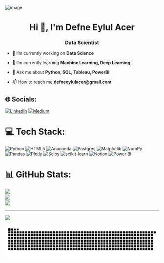![image](https://github.com/defneacer/defneacer/assets/139644261/0c88af13-0d16-4376-b3ff-eca2cd054502)


<h1 align="center">Hi 👋, I'm Defne Eylul Acer</h1>
<h3 align="center">Data Scientist</h3>

- 🔭 I’m currently working on **Data Science**

- 🌱 I’m currently learning **Machine Learning, Deep Learning**

- 💬 Ask me about **Python, SQL, Tableau, PowerBI**

- 📫 How to reach me **defneeylulacer@gmail.com**

## 🌐 Socials:
[![LinkedIn](https://img.shields.io/badge/LinkedIn-%230077B5.svg?logo=linkedin&logoColor=white)](https://linkedin.com/in/defneylulacer) [![Medium](https://img.shields.io/badge/Medium-12100E?logo=medium&logoColor=white)](https://medium.com/@@defneacer) 

# 💻 Tech Stack:
![Python](https://img.shields.io/badge/python-3670A0?style=for-the-badge&logo=python&logoColor=ffdd54) ![HTML5](https://img.shields.io/badge/html5-%23E34F26.svg?style=for-the-badge&logo=html5&logoColor=white) ![Anaconda](https://img.shields.io/badge/Anaconda-%2344A833.svg?style=for-the-badge&logo=anaconda&logoColor=white) ![Postgres](https://img.shields.io/badge/postgres-%23316192.svg?style=for-the-badge&logo=postgresql&logoColor=white) ![Matplotlib](https://img.shields.io/badge/Matplotlib-%23ffffff.svg?style=for-the-badge&logo=Matplotlib&logoColor=black) ![NumPy](https://img.shields.io/badge/numpy-%23013243.svg?style=for-the-badge&logo=numpy&logoColor=white) ![Pandas](https://img.shields.io/badge/pandas-%23150458.svg?style=for-the-badge&logo=pandas&logoColor=white) ![Plotly](https://img.shields.io/badge/Plotly-%233F4F75.svg?style=for-the-badge&logo=plotly&logoColor=white) ![Scipy](https://img.shields.io/badge/SciPy-%230C55A5.svg?style=for-the-badge&logo=scipy&logoColor=%white) ![scikit-learn](https://img.shields.io/badge/scikit--learn-%23F7931E.svg?style=for-the-badge&logo=scikit-learn&logoColor=white) ![Notion](https://img.shields.io/badge/Notion-%23000000.svg?style=for-the-badge&logo=notion&logoColor=white) ![Power Bi](https://img.shields.io/badge/power_bi-F2C811?style=for-the-badge&logo=powerbi&logoColor=black) 



# 📊 GitHub Stats:
![](https://github-readme-stats.vercel.app/api?username=defneacer&theme=dark&hide_border=false&include_all_commits=false&count_private=true)<br/>
![](https://github-readme-streak-stats.herokuapp.com/?user=defneacer&theme=dark&hide_border=false)<br/>
![](https://github-readme-stats.vercel.app/api/top-langs/?username=defneacer&theme=dark&hide_border=false&include_all_commits=false&count_private=true&layout=compact)

---
[![](https://visitcount.itsvg.in/api?id=defneacer&icon=0&color=0)](https://visitcount.itsvg.in)

<!-- Proudly created with GPRM ( https://gprm.itsvg.in ) -->


<picture>
  <source media="(prefers-color-scheme: dark)" srcset="https://raw.githubusercontent.com/CagatayAkkas/CagatayAkkas/output/github-contribution-grid-snake-dark.svg">
  <source media="(prefers-color-scheme: light)" srcset="https://raw.githubusercontent.com/CagatayAkkas/CagatayAkkas/output/github-contribution-grid-snake.svg">
  <img alt="github contribution grid snake animation" src="https://raw.githubusercontent.com/CagatayAkkas/CagatayAkkas/output/github-contribution-grid-snake.svg">
</picture>

